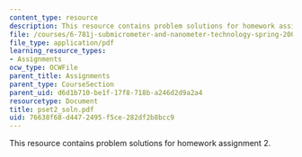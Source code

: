 ```yaml
---
content_type: resource
description: This resource contains problem solutions for homework assignment 2.
file: /courses/6-781j-submicrometer-and-nanometer-technology-spring-2006/76638f68d4472495f5ce282df2b8bcc9_pset2_soln.pdf
file_type: application/pdf
learning_resource_types:
- Assignments
ocw_type: OCWFile
parent_title: Assignments
parent_type: CourseSection
parent_uid: d6d1b710-be1f-17f8-718b-a246d2d9a2a4
resourcetype: Document
title: pset2_soln.pdf
uid: 76638f68-d447-2495-f5ce-282df2b8bcc9
---
```

This resource contains problem solutions for homework assignment 2.

